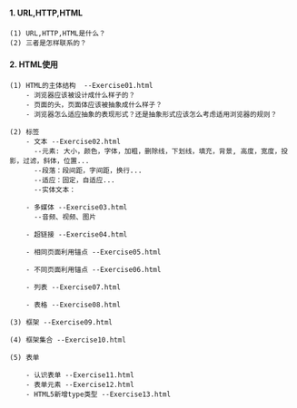 #### 1. URL,HTTP,HTML  
    (1) URL,HTTP,HTML是什么？
    (2) 三者是怎样联系的？

#### 2. HTML使用
    (1) HTML的主体结构  --Exercise01.html
        - 浏览器应该被设计成什么样子的？
        - 页面的头，页面体应该被抽象成什么样子？
        - 浏览器怎么适应抽象的表现形式？还是抽象形式应该怎么考虑适用浏览器的规则？

    (2) 标签 
        - 文本 --Exercise02.html
          --元素: 大小，颜色，字体，加粗，删除线，下划线，填充，背景, 高度，宽度，投影，过滤，斜体，位置...
          --段落：段间距，字间距，换行...
          --适应：固定，自适应...
          --实体文本：

        - 多媒体 --Exercise03.html
          --音频、视频、图片

        - 超链接 --Exercise04.html

        - 相同页面利用锚点 --Exercise05.html

        - 不同页面利用锚点 --Exercise06.html

        - 列表 --Exercise07.html

        - 表格 --Exercise08.html
    
    (3) 框架 --Exercise09.html

    (4) 框架集合 --Exercise10.html

    (5) 表单 

        - 认识表单 --Exercise11.html
        - 表单元素 --Exercise12.html
        - HTML5新增type类型 --Exercise13.html

